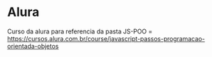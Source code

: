 # Alura

Curso da alura para referencia da pasta JS-POO = https://cursos.alura.com.br/course/javascript-passos-programacao-orientada-objetos
